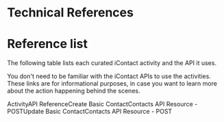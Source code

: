 ﻿# Technical References

# Reference list

The following table lists each curated iContact activity and the API it uses.

You don't need to be familiar with the iContact APIs to use the activities. These links are for informational purposes, in case you want to learn more about the action happening behind the scenes.

ActivityAPI ReferenceCreate Basic ContactContacts API Resource - POSTUpdate Basic ContactContacts API Resource - POST
